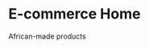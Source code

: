 <!DOCTYPE html>
<html lang="en">
<head>
  <meta charset="UTF-8">
  <meta http-equiv="X-UA-Compatible" content="IE=Edge">
  <meta name="viewport" content="width=device-width, initial-scale=1">

  <title>Afrisan/Home</title>
  <h1> E-commerce Home</h1>
  
  

</head>

<body>
  <p>African-made products</p>
  <!-- Project -->
  <script src="main.js"></script>
</body>
</html>
